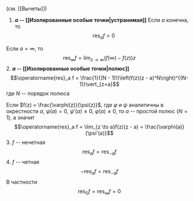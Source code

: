 (см. [[Вычеты]])
1. **$a$ -- [[Изолированные особые точки|устранимая]]**
Если $a$ конечна, то $$\operatorname{res}_a f = 0$$

Если $a = \infty$, то $$\operatorname{res}_\infty f = \lim_{z \to \infty}(f(\infty) - f(z))z$$
2. **$a$ -- [[Изолированные особые точки|полюс]]**
$$\operatorname{res}_a f = \frac{1}{(N - 1)!}\left(f(z)(z - a)^N\right)^{(N-1)}\vert_{z=a}$$где $N$ -- порядок полюса

Если  $f(z) = \frac{\varphi(z)}{\psi(z)}$, где $\varphi$ и $\psi$ аналитичны в окрестности $a$, $\psi(a) = 0$, $\psi'(a) \neq 0$, $\varphi(a) \neq 0$, то $a$ -- простой полюс ($N = 1$), а значит $$\operatorname{res}_a f = \lim_{z \to a}f(z)(z - a) = \frac{\varphi(a)}{\psi'(a)}$$
3. $f$ -- нечетная
$$\operatorname{res}_a f = \operatorname{res}_{-a} f$$
4. $f$ -- четная
$$-\operatorname{res}_a f = \operatorname{res}_{-a} f$$
В частности
$$\operatorname{res}_0 f = \operatorname{res}_\infty f = 0$$
